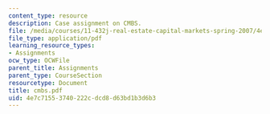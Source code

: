 ```yaml
---
content_type: resource
description: Case assignment on CMBS.
file: /media/courses/11-432j-real-estate-capital-markets-spring-2007/4e7c71553740222cdcd8d63bd1b3d6b3_cmbs.pdf
file_type: application/pdf
learning_resource_types:
- Assignments
ocw_type: OCWFile
parent_title: Assignments
parent_type: CourseSection
resourcetype: Document
title: cmbs.pdf
uid: 4e7c7155-3740-222c-dcd8-d63bd1b3d6b3
---
```

